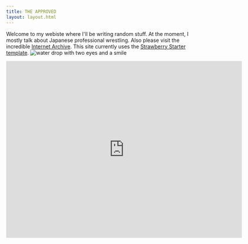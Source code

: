 ```yaml
---
title: THE APPROVED
layout: layout.html
---
```


Welcome to my webiste where I'll be writing random stuff. At the moment, I mostly talk about Japanese professional wrestling. Also please visit the incredible [Internet Archive](https://archive.org/). This site currently uses the [Strawberry Starter template](https://strawberrystarter.neocities.org/).
![water drop with two eyes and a smile](/assets/images/water.jpg)

<iframe src="https://archive.org/embed/approved_match_picks_12_2024/(12.29)+%7BSTARDOM%7D+Natsupoi+vs.+Starlight+Kid+%5BWonder+Of+Stardom+Championship%5D+(DREAM+QUEENDOM+2024).mp4" width="640" height="480" frameborder="0" webkitallowfullscreen="true" mozallowfullscreen="true" allowfullscreen></iframe>
